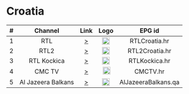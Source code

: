 <h1>Croatia</h1>

| # | Channel            | Link                                                                 | Logo                                                     | EPG id              |
|:-:|:------------------:|:--------------------------------------------------------------------:|:--------------------------------------------------------:|:-------------------:|
| 1 | RTL                | [>](https://d1cs5tlhj75jxe.cloudfront.net/rtl/playlist.m3u8)         | <img height="20" src="https://i.imgur.com/zAjr6pO.png"/> | RTLCroatia.hr       |
| 2 | RTL2               | [>](https://d1um9c09e0t5ag.cloudfront.net/rtl2/playlist.m3u8)        | <img height="20" src="https://i.imgur.com/dQLaylJ.png"/> | RTL2Croatia.hr      |
| 3 | RTL Kockica        | [>](https://d1rzyyum8t0q1e.cloudfront.net/rtl-kockica/playlist.m3u8) | <img height="20" src="https://i.imgur.com/BiSVmRa.png"/> | RTLKockica.hr       |
| 4 | CMC TV             | [>](https://stream.cmctv.hr:49998/cmc/live.m3u8)                     | <img height="20" src="https://i.imgur.com/Fh2vawT.png"/> | CMCTV.hr            |
| 5 | Al Jazeera Balkans | [>](https://live-hls-web-ajb.getaj.net/AJB/index.m3u8)               | <img height="20" src="https://i.imgur.com/Z1FB6wl.png"/> | AlJazeeraBalkans.qa |
